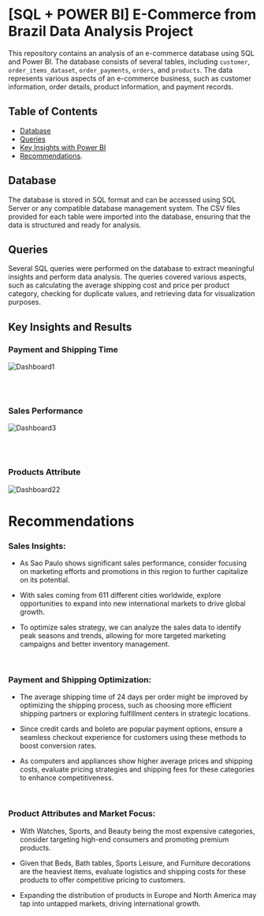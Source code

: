 # [SQL + POWER BI] E-Commerce from Brazil Data Analysis Project

This repository contains an analysis of an e-commerce database using SQL and Power BI. The database consists of several tables, including `customer`, `order_items_dataset`, `order_payments`, `orders`, and `products`. The data represents various aspects of an e-commerce business, such as customer information, order details, product information, and payment records.

## Table of Contents

- [Database](#database)
- [Queries](#queries)
- [Key Insights with Power BI](#key-insights-and-results)
- [Recommendations](#Recommendations).

## Database

The database is stored in SQL format and can be accessed using SQL Server or any compatible database management system. The CSV files provided for each table were imported into the database, ensuring that the data is structured and ready for analysis.

## Queries

Several SQL queries were performed on the database to extract meaningful insights and perform data analysis. The queries covered various aspects, such as calculating the average shipping cost and price per product category, checking for duplicate values, and retrieving data for visualization purposes.


## Key Insights and Results
  ### Payment and Shipping Time

![Dashboard1](https://github.com/leanhkienn/E-commerceDataAnalysis/assets/116093407/9e982539-639b-452a-a453-25de573e137d)

<br>
<br>

  ### Sales Performance
![Dashboard3](https://github.com/leanhkienn/E-commerceDataAnalysis/assets/116093407/ad1cb5b5-a76a-4b98-986d-07912febb03d)

<br>
<br>

  ### Products Attribute
![Dashboard22](https://github.com/leanhkienn/E-commerceDataAnalysis/assets/116093407/3585b80f-e35b-4ad6-9ce1-56d96893ff44)



# Recommendations

### Sales Insights:

- As Sao Paulo shows significant sales performance, consider focusing on marketing efforts and promotions in this region to further capitalize on its potential.

- With sales coming from 611 different cities worldwide, explore opportunities to expand into new international markets to drive global growth.

- To optimize sales strategy, we can analyze the sales data to identify peak seasons and trends, allowing for more targeted marketing campaigns and better inventory management.

<br>

### Payment and Shipping Optimization:

- The average shipping time of 24 days per order might be improved by optimizing the shipping process, such as choosing more efficient shipping partners or exploring fulfillment centers in strategic locations.

- Since credit cards and boleto are popular payment options, ensure a seamless checkout experience for customers using these methods to boost conversion rates.

- As computers and appliances show higher average prices and shipping costs, evaluate pricing strategies and shipping fees for these categories to enhance competitiveness.

<br>

### Product Attributes and Market Focus:

- With Watches, Sports, and Beauty being the most expensive categories, consider targeting high-end consumers and promoting premium products.
  
- Given that Beds, Bath tables, Sports Leisure, and Furniture decorations are the heaviest items, evaluate logistics and shipping costs for these products to offer competitive pricing to customers.
  
- Expanding the distribution of products in Europe and North America may tap into untapped markets, driving international growth.


